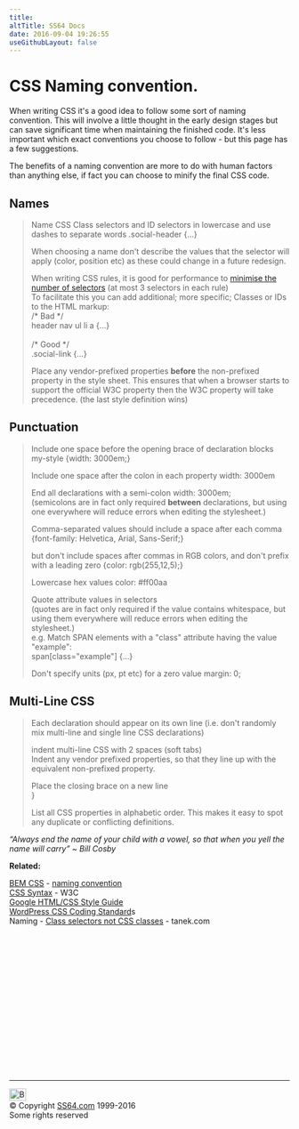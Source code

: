 ```yaml
---
title:
altTitle: SS64 Docs
date: 2016-09-04 19:26:55
useGithubLayout: false
---
```

<!-- #BeginLibraryItem "/Library/head_csssyntax.lbi" --><!-- #EndLibraryItem --><h1> CSS Naming convention.</h1>
<p>When writing CSS it's a good idea to follow some sort of naming convention. This will involve a little thought in the early design stages but can save 
  significant time when maintaining the finished code. It's less important which exact conventions you choose to follow - but this page has a few suggestions.</p>
<p>The benefits of  a naming convention are more to do with human factors than anything else, if fact you can choose to minify the final CSS code.</p>
<h2>Names</h2>
<blockquote>
<p>Name CSS Class selectors and ID selectors in lowercase and use dashes to separate words <span class="code">.social-header {…}</span></p>
<p>When choosing a name don't describe the values that the selector will apply  (color, position etc) as these could change in a future redesign.</p>
<p>When writing CSS rules, it is good for performance to <a href="syntax-class-id.html">minimise the number of selectors</a> (at most 3 selectors in each rule)<br>
To facilitate this you can add additional; more specific; Classes or IDs to the HTML markup:<br>
<span class="code">/* Bad */<br>
header nav ul li a {…}<br>
<br>
/* Good */<br> 
.social-link {…}</span></p>
<p>Place any vendor-prefixed properties <b>before</b> the non-prefixed property in the style sheet.  This ensures that when a browser starts to support the official W3C property then the  W3C property will take precedence. (the last style definition wins)</p>
</blockquote>
<h2>Punctuation</h2>
<blockquote>
<p>Include one space before the opening brace of declaration blocks <span class="code">my-style {width: 3000em;}</span></p>
<p>Include one space after the colon  in each property <span class="code">width: 3000em</span></p>
<p>End all declarations with a semi-colon <span class="code">width: 3000em;</span><br>
(semicolons are in fact only required <b>between</b> declarations, but using one everywhere will reduce errors when editing the stylesheet.)</p>
<p>Comma-separated values should include a space after each comma <span class="code">{font-family: Helvetica, Arial, Sans-Serif;}</span></p>
<p>but don't include spaces after commas in RGB colors, and don't prefix with a leading zero <span class="code"> {color: rgb(255,12,5);}</span></p>
<p>Lowercase hex values <span class="code">color: #ff00aa</span></p>
<p>Quote attribute values in selectors<span class="code"><br>
</span>(quotes are in fact only required<b> </b>if the value contains whitespace, but using them everywhere will reduce errors when editing the stylesheet.)<br>
e.g. 
Match SPAN elements with a "class" attribute having the value "example":<br>
<span class="code">span[class="example"]</span><span class="code"> {…}</span></p>
<p>Don't specify units (px, pt etc) for a zero value <span class="code">margin: 0; </span></p>
</blockquote>
<h2>Multi-Line CSS</h2>
<blockquote>
<p>Each declaration should appear on its own line (i.e. don't randomly mix multi-line and single line CSS declarations)</p>
<p>indent multi-line CSS with 2 spaces (soft tabs)<br>
Indent any vendor prefixed properties,  so that they line up with the equivalent non-prefixed property.</p>
<p>Place the closing brace on a new line <br>
<span class="code">}</span></p>
<p>List all CSS properties in alphabetic order. This makes it easy to spot any duplicate or conflicting definitions.</p>
</blockquote>
<p class="quote"> <i>“Always end the name of your child with a vowel, so that when you yell the name will carry”  ~ Bill Cosby</i></p>
<p><b>Related:</b></p>
<p><a href="http://bem.info/tools/bem/bem-naming/">BEM CSS</a> - <a href="http://csswizardry.com/2013/01/mindbemding-getting-your-head-round-bem-syntax/">naming convention</a><br>
<a href="http://www.w3.org/TR/CSS2/syndata.html">CSS Syntax</a> - W3C<br>
<a href="http://google-styleguide.googlecode.com/svn/trunk/htmlcssguide.xml">Google HTML/CSS Style Guide</a><br>
<a href="http://make.wordpress.org/core/handbook/coding-standards/css/">WordPress CSS Coding Standard</a>s<br>
Naming - <a href="http://tantek.com/2012/353/b1/why-html-classes-css-class-selectors">Class selectors not CSS classes</a> - tanek.com</p><!-- #BeginLibraryItem "/Library/foot_css.lbi" --><p>
<!-- CSS -->
<ins class="adsbygoogle" style="display:inline-block;width:300px;height:250px" data-ad-client="ca-pub-6140977852749469" data-ad-slot="2739097502"></ins>
<script>
(adsbygoogle = window.adsbygoogle || []).push({});
</script></p>
<hr>
<div id="bl" class="footer"><a href="syntax-naming.html#"><img src="../images/top.png" width="30" height="22" alt="Back to the Top"></a></div>
<div id="br" class="footer, tagline">© Copyright <a href="../index.html">SS64.com</a> 1999-2016<br>
Some rights reserved</div><!-- #EndLibraryItem -->
